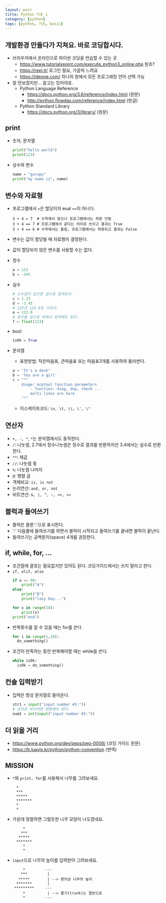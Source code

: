 ```yaml
---
layout: post
title: Python 기초 1
category: [python]
tags: [python, 기초, basic]
---
```


## 개발환경 만들다가 지쳐요. 바로 코딩합시다.
* 브라우저에서 온라인으로 파이썬 코딩을 연습할 수 있는 곳
  - <https://www.tutorialspoint.com/execute_python3_online.php> 원조?
  - <https://repl.it/> 로그인 필요, 가끔씩 느려요
  - <https://ideone.com/> 하나의 창에서 모든 프로그래밍 언어 선택 가능
* 잘 안보겠지만... 알고는 있어야죠.
  * Python Language Reference
    - <https://docs.python.org/3.6/reference/index.html> (원문)
    - <http://python.flowdas.com/reference/index.html> (한글)
  * Python Standard Library
    - <https://docs.python.org/3/library/> (원문)

## print
  - 숫자, 문자열
    ``` python
    print("hello world")
    print(123)
    ```
  - 상수와 변수
    ``` python
    name = "gurupy"
    print("my name is", name)
    ```

## 변수와 자료형
- 프로그램에서 `=`은 할당이지 eual `==`이 아니다.
  ```
  3 + 4 = 7  # 수학에서 맞으나 프로그램에서는 허용 안됨
  3 + 4 == 7 # 프로그램에서 같다는 의미로 쓰이고 결과는 True
  3 + 4 == 6 # 수학에서는 틀림, 프로그램에서는 허용되고 결과는 False
  ```
- 변수는 값이 할당될 때 자료형이 결정된다.
- 값이 할당되지 않은 변수를 사용할 수는 없다.
- 정수
  ``` python
  a = 123
  b = -345
  ```
- 실수
  ``` python
  # 소수점이 있으면 실수로 입력된다.
  c = 1.23
  d = -3.45
  # 123과 123.0은 다르다.
  e = 123.0
  # 정수를 실수로 바꿔서 입력해도 된다.
  f = float(123)
  ```

- bool
  ```python
  isOk = True
  ```
- 문자열
  - 표현방법: 작은따옴표, 큰따옴표 또는 따옴표3개를 사용하여 둘러싼다.
  ``` python
  a = "It's a desk"
  b = 'You are a girl'
  c = """
      Usage: mcptool function parameters
          - function: diag, dup, check ...
          multi lines are here
      """
  ```
  - 이스케이프코드: `\n, \t, \\, \', \"`

## 연산자

- `+, -, *`, `*`는 문자열에서도 동작한다.
- `/`: 나눗셈, 2.7에서 정수나눗셈은 정수로 결과를 반환하지만 3.4에서는 실수로 반환한다.
- `**`: 제곱
- `//`: 나눗셈 몫
- `%`: 나눗셈 나머지
- `@`: 행렬 곱
- 객체비교: `is, is not`
- 논리연산: `and, or, not`
- 비트연산: `&, |, ^, ~, >>, <<`

## 블럭과 들여쓰기
- 블럭은 콜론':'으로 표시한다.
- ':' 다음줄에 들여쓰기를 하면서 블럭이 시작되고 들여쓰기를 끝내면 블럭이 끝난다.
- 들여쓰기는 공백문자(space) 4개를 권장한다.

## if, while, for, ...
- 조건절에 괄호는 필요없지만 있어도 된다. 코딩가이드에서는 쓰지 말라고 한다.
- `if, elif, else`
  ``` python
  if a >= 90:
      print("A")
  else:
      print("B")
      print("lazy boy...")

  for x in range(10):
      print(x)
  print("end")
  ```
- 반복횟수를 알 수 있을 때는 for를 쓴다.
  ``` python
  for i in range(1,10):
    do_something()
  ```
- 조건이 만족하는 동안 반복해야할 때는 while을 쓴다.
  ``` python
  while isOk:
    isOk = do_something()
  ```
## 컨솔 입력받기
* 입력은 항상 문자열로 들어온다.
  ``` python
  str1 = input("input number #1:"))
  # 숫자로 바꾸려면 변환해야 한다.
  num2 = int(input("input number #2:"))
  ```
## 더 읽을 거리
* <https://www.python.org/dev/peps/pep-0008/> (코딩 가이드 원문)
* <https://b.luavis.kr/python/python-convention> (번역)

## MISSION

* `*`와 `print, for`를 사용해서 나무를 그려보세요.
```
     *
     ***
     *****
     *******
     *
     *
```
* 가운데 정렬하면 그럴듯한 나무 모양이 나오겠네요.
```
        *
       ***
      *****
     *******
        *
        *
```
* `input`으로 나무의 높이를 입력받아 그려보세요.
```
        *         ---    
       ***         |
      *****        | --> 편의상 나무의 높이    
     *******       |
    *********     ---  
        *          | --> 줄기(trunk)는 절반으로
        *         --- 
```
